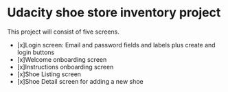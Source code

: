 # Udacity shoe store inventory project

This project will consist of five screens.

- [x]Login screen: Email and password fields and labels plus create and login buttons
- [x]Welcome onboarding screen
- [x]Instructions onboarding screen
- [x]Shoe Listing screen
- [x]Shoe Detail screen for adding a new shoe


